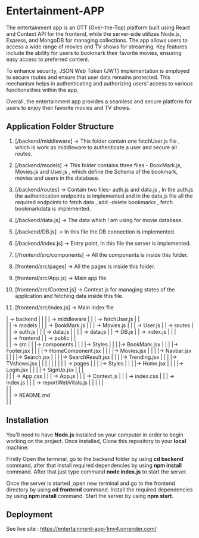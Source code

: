 ﻿
# Entertainment-APP

The entertainment app is an OTT (Over-the-Top) platform built using React and Context API for the frontend, while the server-side utilizes Node.js, Express, and MongoDB for managing collections. The app allows users to access a wide range of movies and TV shows for streaming. Key features include the ability for users to bookmark their favorite movies, ensuring easy access to preferred content.

To enhance security, JSON Web Token (JWT) implementation is employed to secure routes and ensure that user data remains protected. This mechanism helps in authenticating and authorizing users' access to various functionalities within the app.

Overall, the entertainment app provides a seamless and secure platform for users to enjoy their favorite movies and TV shows.



## Application Folder Structure

1. [/backend/middleware] ->  This folder contain one fetchUser.js file , which is work as middleware to authenticate a user and secure all routes.

2. [/backend/models] ->  This folder contains three files - BookMark.js, Movies.js and User.js , which define the Schema of the bookmark, movies and users in the database.

3. [/backend/routes] -> Contain two files- auth.js and data.js , In the auth.js the authentication endpoints is implemented and in the data.js file all the required endpoints to fetch data , add -delete bookmarks , fetch bookmarkdata is implemented.

4. [/backend/data.js] -> The data which I am using for movie database.

5. [/backend/DB.js] -> In this file the DB connection is implemented.

6. [/backend/index.js] -> Entry point, In this file the server is implemented.

7. [/frontend/src/components] -> All the components is inside this folder.

8. [frontend/src/pages] -> All the pages is inside this folder.

9. [frontend/src/App.js] -> Main app file 

10. [frontend/src/Context.js] -> Context js for managing states of the application and fetching data inside this file.

11. [frontend/src/index.js] -> Main index file 



| -> backend
|     |
|     | -> middleware
|     |         | -> fetchUser.js
|     |         
|     | -> models
|     |         | ->  BookMark.js
|     |         | ->  Movies.js
|     |         | ->  User.js
|     | -> routes
|     |         | ->  auth.js
|     |         | ->  data.js
|     |
|     | -> data.js
|     | -> DB.js
|     | -> index.js
|     |
|     
|
| -> frontend
|         | -> public
|         |      
|         | -> src
|         |      |-> components
|         |      |          |-> Styles
|         |      |          |-> BookMark.jsx
|         |      |          |-> Footer.jsx
|         |      |          |-> HomeComponent.jsx
|         |      |          |-> Movies.jsx
|         |      |          |-> Navbar.jsx
|         |      |          |-> Search.jsx
|         |      |          |-> SearchResult.jsx
|         |      |          |-> Trending.jsx
|         |      |          |-> TVshows.jsx
|         |      |
|         |      |
|         |      | -> pages 
|         |      |       |-> Styles
|         |      |       |-> Home.jsx
|         |      |       |-> Login.jsx
|         |      |       |-> SignUp.jsx
|         |      |       
|         |      | -> App.css
|         |      | -> App.js
|         |      | -> Context.js
|         |      | -> index.css
|         |      | -> index.js
|         |      | -> reportWebVitals.js
|         |      | 
|         |      
|         |      
|         | -> README.md     
|         |      


## Installation 

You'll need to have **Node.js**  installed on your computer in order to begin working on the project. 
Once installed, Clone this repository to your **local** machine.

Firstly Open the terminal, go to the backend folder by using **cd backend** command, after that install required dependencies by using 
**npm install** command.
After that just type command  **node index.js** to start the server.

Once the server is started ,open new terminal and go to the frontend directory by using **cd frontend** command.
Install the required dependencies by using **npm install** command.
Start the server by using **npm start**.


## Deployment

See live site :  https://entertainment-app-1mv4.onrender.com/
